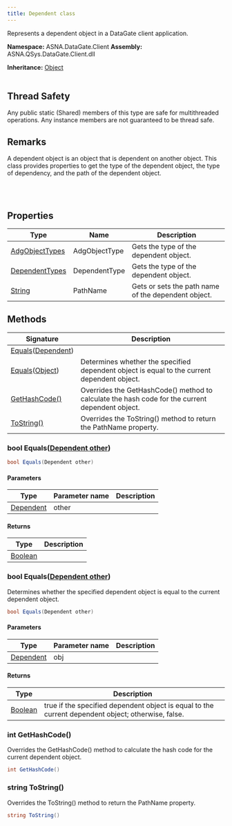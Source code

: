 ```yaml
---
title: Dependent class
---
```


Represents a dependent object in a DataGate client application.

**Namespace:** ASNA.DataGate.Client
**Assembly:** ASNA.QSys.DataGate.Client.dll

**Inheritance:** [Object](https://docs.microsoft.com/en-us/dotnet/api/system.object)
<br>
<br>
## Thread Safety

Any public static (Shared) members of this type are safe for multithreaded operations. Any instance members are not guaranteed to be thread safe.

## Remarks
A dependent object is an object that is dependent on another object. 
This class provides properties to get the type of the dependent object, 
the type of dependency, and the path of the dependent object.

<br>
<br>

## Properties

| Type | Name | Description
| --- | --- | --- 
| [AdgObjectTypes](/reference/datagate/datagate-common/adg-object-types.html) | AdgObjectType | Gets the type of the dependent object. |
| [DependentTypes](/reference/datagate/datagate-common/dependent-types.html) | DependentType | Gets the type of the dependent object. |
| [String](https://learn.microsoft.com/en-us/dotnet/api/system.string?view=net-8.0) | PathName | Gets or sets the path name of the dependent object. |

## Methods

| Signature | Description |
| --- | --- |
| [Equals](#bool-equalsdependent-other)([Dependent](/reference/datagate/datagate-client/dependent.html)) | 
| [Equals](#bool-equalsdependent-other)([Object](https://docs.microsoft.com/en-us/dotnet/api/system.object)) | Determines whether the specified dependent object is equal to the current dependent object.
| [GetHashCode()](#int-gethashcode) | Overrides the GetHashCode() method to calculate the hash code for the current dependent object.
| [ToString()](#string-tostring) | Overrides the ToString() method to return the PathName property.

### bool Equals([Dependent other](/reference/datagate/datagate-client/dependent.html))



```cs
bool Equals(Dependent other)
```

#### Parameters

| Type | Parameter name | Description
| --- | --- | ---
| [Dependent](/reference/datagate/datagate-client/dependent.html) | other | 

#### Returns

| Type | Description
| --- | ---
| [Boolean](https://docs.microsoft.com/en-us/dotnet/api/system.boolean) | 

### bool Equals([Dependent other](/reference/datagate/datagate-client/dependent.html))

Determines whether the specified dependent object is equal to the current dependent object.

```cs
bool Equals(Dependent other)
```

#### Parameters

| Type | Parameter name | Description
| --- | --- | ---
| [Dependent](/reference/datagate/datagate-client/dependent.html) | obj | 

#### Returns

| Type | Description
| --- | ---
| [Boolean](https://docs.microsoft.com/en-us/dotnet/api/system.boolean) | true if the specified dependent object is equal to the current dependent object; otherwise, false.

### int GetHashCode()

Overrides the GetHashCode() method to calculate the hash code for the current dependent object.

```cs
int GetHashCode()
```

### string ToString()

Overrides the ToString() method to return the PathName property.

```cs
string ToString()
```
